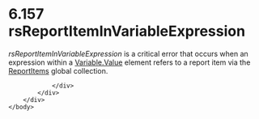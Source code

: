 <html dir="LTR" xmlns:mshelp="http://msdn.microsoft.com/mshelp" xmlns:ddue="http://ddue.schemas.microsoft.com/authoring/2003/5" xmlns:xlink="http://www.w3.org/1999/xlink" xmlns:tool="http://www.microsoft.com/tooltip">
    <head>
        <meta http-equiv="Content-Type" content="text/html; CHARSET=utf-8"></meta>
        <meta name="save" content="history"></meta>
        <title>6.157 rsReportItemInVariableExpression</title>
        <xml>
            <mshelp:toctitle title="6.157 rsReportItemInVariableExpression"></mshelp:toctitle>
            <mshelp:rltitle title="[MS-RDL]: rsReportItemInVariableExpression"></mshelp:rltitle>
            <mshelp:keyword index="A" term="15319a8f-0859-4678-939a-53ae3ff7776c"></mshelp:keyword>
            <mshelp:attr name="DCSext.ContentType" value="open specification"></mshelp:attr>
            <mshelp:attr name="AssetID" value="15319a8f-0859-4678-939a-53ae3ff7776c"></mshelp:attr>
            <mshelp:attr name="TopicType" value="kbRef"></mshelp:attr>
            <mshelp:attr name="DCSext.Title" value="[MS-RDL]: rsReportItemInVariableExpression" />
        </xml>
    </head>
    <body>
        <div id="header">
            <h1 class="heading">6.157 rsReportItemInVariableExpression</h1>
        </div>
        <div id="mainSection">
            <div id="mainBody">
                <div id="allHistory" class="saveHistory"></div>
                <div id="sectionSection0" class="section" name="collapseableSection">
                    

<p><i>rsReportItemInVariableExpression</i> is a critical error
that occurs when an expression within a <a href="92475a61-4625-4027-b262-e9e973c5144c.md">Variable.Value</a> element
refers to a report item via the <a href="c5fef915-e842-43b4-91f9-56af4eb15be0.md">ReportItems</a> global
collection.</p>


                </div>
            </div>
        </div>
    </body>
</html>